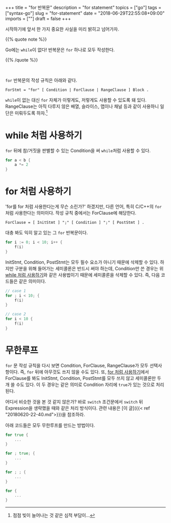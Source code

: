 +++
title = "for 반복문"
description = "for statement"
topics = ["go"]
tags = ["syntax-go"]
slug = "for-statement"
date = "2018-06-29T22:55:08+09:00"
imports = [""]
draft = false
+++

시작하기에 앞서 한 가지 중요한 사실을 미리 밝히고 넘어가자.

{{% quote note %}}

Go에는 `while`이 없다! 반복문은 `for` 하나로 모두 작성한다.

{{% /quote %}}

<br>

`for` 반복문의 작성 규칙은 아래와 같다.

```
ForStmt = "for" [ Condition | ForClause | RangeClause ] Block .
```

`while`이 없는 대신 `for` 자체가 이렇게도, 저렇게도 사용할 수 있도록 돼 있다. RangeClause는 아직 다루지 않은 배열, 슬라이스, 맵이나 채널 등과 같이 사용하니 일단은 미뤄두도록 하자.[^1]

[^1]: 점점 빚이 늘어나는 것 같은 심적 부담이...

# while 처럼 사용하기

`for` 뒤에 참/거짓을 판별할 수 있는 Condition을 써 `while`처럼 사용할 수 있다.

```go
for a < b {
	a *= 2
}
```

# for 처럼 사용하기

'for를 for 처럼 사용한다는게 무슨 소린가?' 하겠지만, 다른 언어, 특히 C/C++의 `for`처럼 사용한다는 의미이다. 작성 규칙 중에서는 ForClause에 해당한다.

```
ForClause = [ InitStmt ] ";" [ Condition ] ";" [ PostStmt ] .
```

대충 봐도 익히 알고 있는 그 `for` 반복문이다.

```go
for i := 0; i < 10; i++ {
	f(i)
}
```

InitStmt, Condition, PostStmt는 모두 필수 요소가 아니기 때문에 삭제할 수 있다. 하지만 구분을 위해 들어가는 세미콜론은 반드시 써야 하는데, Condition만 쓴 경우는 위 [while 처럼 사용하기](#while-처럼-사용하기)와 같은 사용법이기 때문에 세미콜론을 삭제할 수 있다. 즉, 다음 코드들은 같은 의미이다.

```go
// case 1
for ; i < 10; {
	f(i)
}

// case 2
for i < 10 {
	f(i)
}
```

# 무한루프

`for` 문 작성 규칙을 다시 보면 Condition, ForClause, RangeClause가 모두 선택사항이다. 즉, `for` 뒤에 아무것도 쓰지 않을 수도 있다. 또, [for 처럼 사용하기](#for-처럼-사용하기)에서 ForClause를 봐도 InitStmt, Condition, PostStmt를 모두 쓰지 않고 세미콜론만 두 개 쓸 수도 있다.  이 두 경우는 같은 의미로 Condition 자리에 `true`가 있는 것으로 처리된다.

어디서 비슷한 것을 본 것 같지 않은가? 바로 `switch` 조건문에서 `switch` 뒤 Expression을 생략했을 때와 같은 처리 방식이다. 관련 내용은 [이 글]({{< ref "20180620-22-40.md">}})을 참조하라.

아래 코드들은 모두 무한루프를 만드는 방법이다.

```go
for true {
	...
}

for ; true; {
	...
}

for ; ; {
	...
}

for {
	...
}
```

